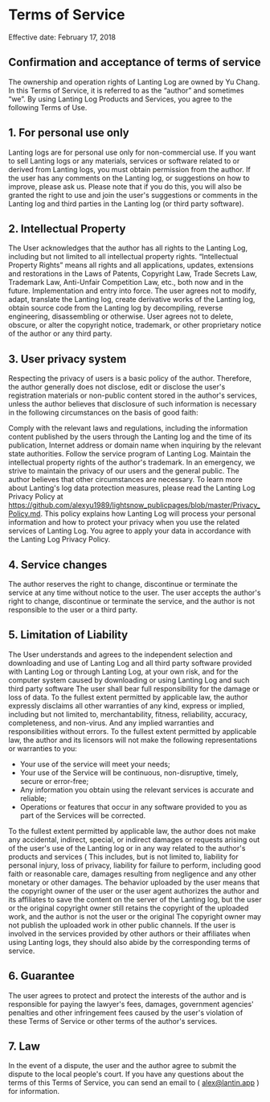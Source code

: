 # Terms of Service

Effective date: February 17, 2018

## Confirmation and acceptance of terms of service
The ownership and operation rights of Lanting Log are owned by Yu Chang. In this Terms of Service, it is referred to as the “author” and sometimes “we”. By using Lanting Log Products and Services, you agree to the following Terms of Use.

## 1. For personal use only
Lanting logs are for personal use only for non-commercial use. If you want to sell Lanting logs or any materials, services or software related to or derived from Lanting logs, you must obtain permission from the author. If the user has any comments on the Lanting log, or suggestions on how to improve, please ask us. Please note that if you do this, you will also be granted the right to use and join the user's suggestions or comments in the Lanting log and third parties in the Lanting log (or third party software).

## 2. Intellectual Property
The User acknowledges that the author has all rights to the Lanting Log, including but not limited to all intellectual property rights. “Intellectual Property Rights” means all rights and all applications, updates, extensions and restorations in the Laws of Patents, Copyright Law, Trade Secrets Law, Trademark Law, Anti-Unfair Competition Law, etc., both now and in the future. Implementation and entry into force. The user agrees not to modify, adapt, translate the Lanting log, create derivative works of the Lanting log, obtain source code from the Lanting log by decompiling, reverse engineering, disassembling or otherwise. User agrees not to delete, obscure, or alter the copyright notice, trademark, or other proprietary notice of the author or any third party.

## 3. User privacy system
Respecting the privacy of users is a basic policy of the author. Therefore, the author generally does not disclose, edit or disclose the user's registration materials or non-public content stored in the author's services, unless the author believes that disclosure of such information is necessary in the following circumstances on the basis of good faith:

Comply with the relevant laws and regulations, including the information content published by the users through the Lanting log and the time of its publication, Internet address or domain name when inquiring by the relevant state authorities.
Follow the service program of Lanting Log.
Maintain the intellectual property rights of the author's trademark.
In an emergency, we strive to maintain the privacy of our users and the general public.
The author believes that other circumstances are necessary.
To learn more about Lanting's log data protection measures, please read the Lanting Log Privacy Policy at https://github.com/alexyu1989/lightsnow_publicpages/blob/master/Privacy_Policy.md. This policy explains how Lanting Log will process your personal information and how to protect your privacy when you use the related services of Lanting Log. You agree to apply your data in accordance with the Lanting Log Privacy Policy.

## 4. Service changes
The author reserves the right to change, discontinue or terminate the service at any time without notice to the user. The user accepts the author's right to change, discontinue or terminate the service, and the author is not responsible to the user or a third party.

## 5. Limitation of Liability
The User understands and agrees to the independent selection and downloading and use of Lanting Log and all third party software provided with Lanting Log or through Lanting Log, at your own risk, and for the computer system caused by downloading or using Lanting Log and such third party software The user shall bear full responsibility for the damage or loss of data. To the fullest extent permitted by applicable law, the author expressly disclaims all other warranties of any kind, express or implied, including but not limited to, merchantability, fitness, reliability, accuracy, completeness, and non-virus. And any implied warranties and responsibilities without errors. To the fullest extent permitted by applicable law, the author and its licensors will not make the following representations or warranties to you:

* Your use of the service will meet your needs;
* Your use of the Service will be continuous, non-disruptive, timely, secure or error-free;
* Any information you obtain using the relevant services is accurate and reliable;
* Operations or features that occur in any software provided to you as part of the Services will be corrected.

To the fullest extent permitted by applicable law, the author does not make any accidental, indirect, special, or indirect damages or requests arising out of the user's use of the Lanting log or in any way related to the author's products and services ( This includes, but is not limited to, liability for personal injury, loss of privacy, liability for failure to perform, including good faith or reasonable care, damages resulting from negligence and any other monetary or other damages. The behavior uploaded by the user means that the copyright owner of the user or the user agent authorizes the author and its affiliates to save the content on the server of the Lanting log, but the user or the original copyright owner still retains the copyright of the uploaded work, and the author is not the user or the original The copyright owner may not publish the uploaded work in other public channels. If the user is involved in the services provided by other authors or their affiliates when using Lanting logs, they should also abide by the corresponding terms of service.

## 6. Guarantee
The user agrees to protect and protect the interests of the author and is responsible for paying the lawyer's fees, damages, government agencies' penalties and other infringement fees caused by the user's violation of these Terms of Service or other terms of the author's services.

## 7. Law
In the event of a dispute, the user and the author agree to submit the dispute to the local people's court. If you have any questions about the terms of this Terms of Service, you can send an email to ( alex@lantin.app ) for information.
